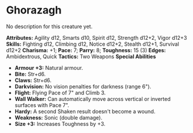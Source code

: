 # Ghorazagh

No description for this creature yet.

**Attributes:** Agility d12, Smarts d10, Spirit d12, Strength d12+2,
Vigor d12+3
**Skills:** Fighting d12, Climbing d12, Notice d12+2, Stealth d12+1,
Survival d12+2
**Charisma:** +1; **Pace:** 7; **Parry:** 8; **Toughness:** 15 (3)
**Edges:** Ambidextrous, Quick
**Tactics:** Two Weapons
**Special Abilities**

- **Armour +3:** Natural armour.
- **Bite:** Str+d6.
- **Claws:** Str+d6.
- **Darkvision:** No vision penalties for darkness (range 6").
- **Flight:** Flying Pace of 7" and Climb 3.
- **Wall Walker:** Can automatically move across vertical or inverted
surfaces with Pace 7".
- **Hardy:** A second Shaken result doesn't become a wound.
- **Weakness:** Sonic (double damage).
- **Size +3:** Increases Toughness by +3.
